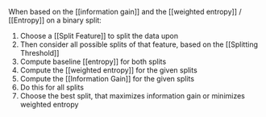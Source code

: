When based on the [[information gain]] and the [[weighted entropy]] / [[Entropy]] on a binary split:

1. Choose a [[Split Feature]] to split the data upon
2. Then consider all possible splits of that feature, based on the [[Splitting Threshold]]
3. Compute baseline [[entropy]] for both splits 
4. Compute the [[weighted entropy]] for the given splits 
5. Compute the [[Information Gain]] for the given splits 
6. Do this for all splits 
7. Choose the best split, that maximizes information gain or minimizes weighted entropy